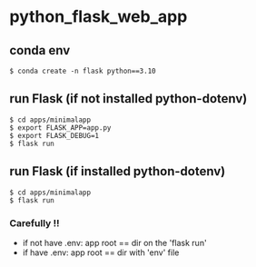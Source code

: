 # python_flask_web_app



## conda env
```
$ conda create -n flask python==3.10
```

## run Flask (if not installed python-dotenv)
```
$ cd apps/minimalapp
$ export FLASK_APP=app.py
$ export FLASK_DEBUG=1
$ flask run
```

## run Flask (if installed python-dotenv)
```
$ cd apps/minimalapp
$ flask run
```

### Carefully !!
- if not have .env: app root == dir on the 'flask run'
- if have .env:     app root == dir with 'env' file

